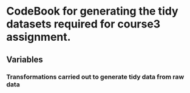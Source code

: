 # CodeBook for generating the tidy datasets required for course3 assignment.

## Variables

### Transformations carried out to generate tidy data from raw data
